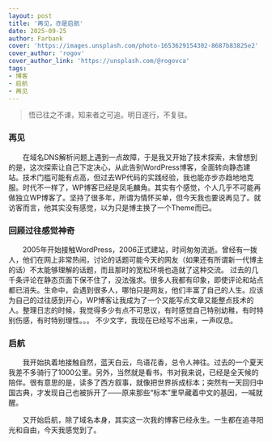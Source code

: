 ```yaml
---
layout: post
title: '再见，亦是启航'
date: 2025-09-25
author: Farbank
cover: 'https://images.unsplash.com/photo-1653629154302-8687b83825e2'
cover_author: 'rogov'
cover_author_link: 'https://unsplash.com/@rogovca'
tags: 
- 博客
- 启航
- 再见
---
```


> 悟已往之不谏，知来者之可追。明日遂行，不复驻。

### 再见

&emsp;&emsp;在域名DNS解析问题上遇到一点故障，于是我又开始了技术探索，未曾想到的是，这次探索让自己下定决心，从此告别WordPress博客，全面转向静态建站。技术门槛可能有点高，但过去WP代码的实践经验，我也能亦步亦趋地地克服。时代不一样了，WP博客已经是凤毛麟角。其实有个感觉，个人几乎不可能再做独立WP博客了。坚持了很多年，所谓为情怀买单，但今天我也要说再见了。就访客而言，他其实没有感觉，以为只是博主换了一个Theme而已。

### 回顾过往感觉神奇

&emsp;&emsp;2005年开始接触WordPress，2006正式建站，时间匆匆流逝。曾经有一拨人，他们在网上非常热闹，讨论的话题可能今天的网友（如果还有所谓新一代博主的话）不太能够理解的话题，而且那时的宽松环境也造就了这种交流。 过去的几千条评论在静态页面下保不住了，没法强求。很多人我都有印象，即使评论和站点都已消失。生命中，会遇到很多人，哪怕只是网友，他们丰富了自己的人生。应该为自己的过往感到开心，WP博客让我成为了一个又能写点文章又能整点技术的人。整理日志的时候，我觉得多少有点不可思议，有时感觉自己特别幼稚，有时特别伤感，有时特别理性。。。 不少文字，我现在已经写不出来，一声叹息。

### 启航

&emsp;&emsp;​我开始执着地接触自然，蓝天白云，鸟语花香，总令人神往。过去的一个夏天我差不多骑行了1000公里。另外，当然就是看书，书对我来说，已经是全天候的陪伴。很有意思的是，读多了西方叙事，就像把世界拆成标本；突然有一天回归中国古典，才发现自己也被拆开了——原来那些“标本”里早藏着中文的基因，一喊就醒。

&emsp;&emsp;​又开始启航，除了域名本身，其实这一次我的博客已经永生。一生都在追寻阳光和自由，今天我感觉到了。

